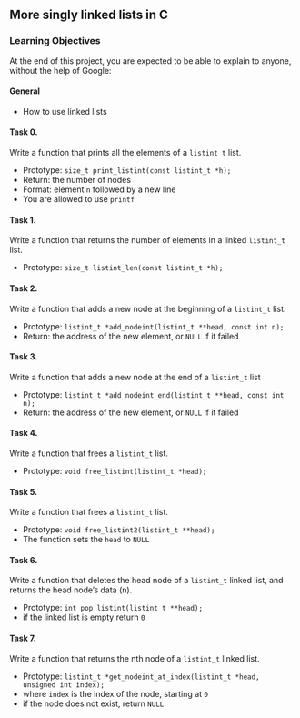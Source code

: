 ## More singly linked lists in C

### Learning Objectives

At the end of this project, you are expected to be able to explain to anyone, without the help of Google:

#### General

- How to use linked lists


#### Task 0.
Write a function that prints all the elements of a `listint_t` list.

- Prototype: `size_t print_listint(const listint_t *h);`
- Return: the number of nodes
- Format: element `n` followed by a new line
- You are allowed to use `printf`

#### Task 1.
Write a function that returns the number of elements in a linked `listint_t` list.

- Prototype: `size_t listint_len(const listint_t *h);`

#### Task 2.
Write a function that adds a new node at the beginning of a `listint_t` list.

- Prototype: `listint_t *add_nodeint(listint_t **head, const int n);`
- Return: the address of the new element, or `NULL` if it failed

#### Task 3.
Write a function that adds a new node at the end of a `listint_t` list

- Prototype: `listint_t *add_nodeint_end(listint_t **head, const int n);`
- Return: the address of the new element, or `NULL` if it failed

#### Task 4.
Write a function that frees a `listint_t` list.

- Prototype: `void free_listint(listint_t *head);`

#### Task 5.
Write a function that frees a `listint_t` list.

- Prototype: `void free_listint2(listint_t **head);`
- The function sets the `head` to `NULL`


#### Task 6.
Write a function that deletes the head node of a `listint_t` linked list, and returns the head node’s data (n).

- Prototype: `int pop_listint(listint_t **head);`
- if the linked list is empty return `0`

#### Task 7.
Write a function that returns the nth node of a `listint_t` linked list.

- Prototype: `listint_t *get_nodeint_at_index(listint_t *head, unsigned int index);`
- where `index` is the index of the node, starting at `0`
- if the node does not exist, return `NULL`
